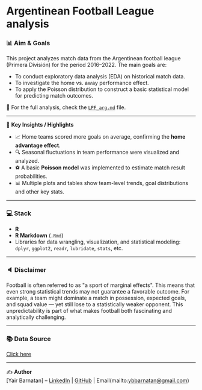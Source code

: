# Argentinean Football League analysis 

### 📊 Aim & Goals
This project analyzes match data from the Argentinean football league (Primera División) for the period 2016–2022. The main goals are:

* To conduct exploratory data analysis (EDA) on historical match data.
* To investigate the home vs. away performance effect.
* To apply the Poisson distribution to construct a basic statistical model for predicting match outcomes.

📄 For the full analysis, check the [`LPF_arg.md`](./LPF_arg.md) file.  

---

📌 **Key Insights / Highlights**
- 📈 Home teams scored more goals on average, confirming the **home advantage effect**.
- 🔍 Seasonal fluctuations in team performance were visualized and analyzed.
- ⚽ A basic **Poisson model** was implemented to estimate match result probabilities.
- 📊 Multiple plots and tables show team-level trends, goal distributions and other key stats.

---

### 💻 Stack
- **R**  
- **R Markdown** (`.Rmd`)  
- Libraries for data wrangling, visualization, and statistical modeling:  
  `dplyr`, `ggplot2`, `readr`, `lubridate`, `stats`, etc.

---

### 🔈 Disclaimer
Football is often referred to as "a sport of marginal effects". This means that even strong statistical trends may not guarantee a favorable outcome. For example, a team might dominate a match in possession, expected goals, and squad value — yet still lose to a statistically weaker opponent. This unpredictability is part of what makes football both fascinating and analytically challenging.

---
  
### 📚 Data Source
[Click here](https://www.kaggle.com/datasets/vivovinco/20222023-football-player-stats)

---

✍️ **Author**  
[Yair Barnatan] – [LinkedIn](https://www.linkedin.com/in/yair-barnatan/) | [GitHub](https://github.com/ybarnatan) | Email(mailto:ybbarnatan@gmail.com)
